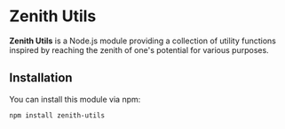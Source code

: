 # Zenith Utils

**Zenith Utils** is a Node.js module providing a collection of utility functions inspired by reaching the zenith of one's potential for various purposes.

## Installation

You can install this module via npm:

```bash
npm install zenith-utils
